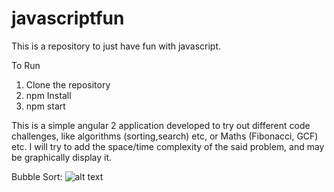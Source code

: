 # javascriptfun
This is a repository to just have fun with javascript.

To Run
1. Clone the repository
2. npm Install
3. npm start

This is a simple angular 2 application developed to try out different code challenges, like algorithms (sorting,search) etc, 
or Maths (Fibonacci, GCF) etc. 
I will try to add the space/time complexity of the said problem, and may be graphically display it.


Bubble Sort:
![alt text](https://github.com/nileshgokhalepune/javascriptfun/blob/master/bubblesort.PNG "Bubble sort")
